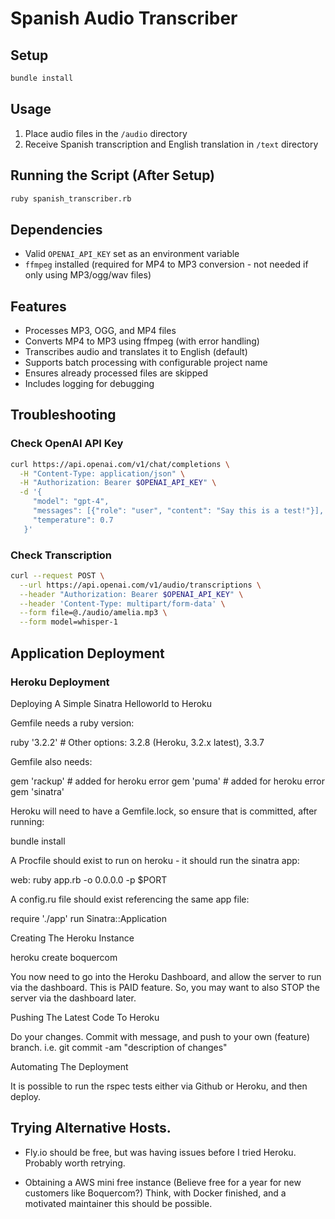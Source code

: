 # Spanish Audio Transcriber

## Setup
```bash
bundle install
```

## Usage
1. Place audio files in the `/audio` directory
2. Receive Spanish transcription and English translation in `/text` directory

## Running the Script (After Setup)
```bash
ruby spanish_transcriber.rb
```

## Dependencies
- Valid `OPENAI_API_KEY` set as an environment variable
- `ffmpeg` installed (required for MP4 to MP3 conversion - not needed if only using MP3/ogg/wav files)

## Features
- Processes MP3, OGG, and MP4 files
- Converts MP4 to MP3 using ffmpeg (with error handling)
- Transcribes audio and translates it to English (default)
- Supports batch processing with configurable project name
- Ensures already processed files are skipped
- Includes logging for debugging

## Troubleshooting

### Check OpenAI API Key
```bash
curl https://api.openai.com/v1/chat/completions \
  -H "Content-Type: application/json" \
  -H "Authorization: Bearer $OPENAI_API_KEY" \
  -d '{
     "model": "gpt-4",
     "messages": [{"role": "user", "content": "Say this is a test!"}],
     "temperature": 0.7
   }'
```

### Check Transcription
```bash
curl --request POST \
  --url https://api.openai.com/v1/audio/transcriptions \
  --header "Authorization: Bearer $OPENAI_API_KEY" \
  --header 'Content-Type: multipart/form-data' \
  --form file=@./audio/amelia.mp3 \
  --form model=whisper-1
```

## Application Deployment 

### Heroku Deployment

Deploying A Simple Sinatra Helloworld to Heroku

Gemfile needs a ruby version:

ruby '3.2.2' # Other options: 3.2.8 (Heroku, 3.2.x latest), 3.3.7

Gemfile also needs:

gem 'rackup' # added for heroku error
gem 'puma' # added for heroku error
gem 'sinatra'

Heroku will need to have a Gemfile.lock, so ensure that is committed, after running:

bundle install

A Procfile should exist to run on heroku - it should run the sinatra app:

   web: ruby app.rb -o 0.0.0.0 -p $PORT

A config.ru file should exist referencing the same app file:

require './app'
run Sinatra::Application


Creating The Heroku Instance

heroku create boquercom

You now need to go into the Heroku Dashboard, and allow the server to run via the dashboard. This is PAID feature. So, you may want to also STOP the server via the dashboard later.

Pushing The Latest Code To Heroku

Do your changes. Commit with message, and push to your own (feature) branch. 
i.e. git commit -am "description of changes"

Automating The Deployment

It is possible to run the rspec tests either via Github or Heroku, and then deploy. 

## Trying Alternative Hosts.

- Fly.io should be free, but was having issues before I tried Heroku. Probably worth retrying.

- Obtaining a AWS mini free instance (Believe free for a year for new customers like Boquercom?) Think, with Docker finished, and a motivated maintainer this should be possible.

